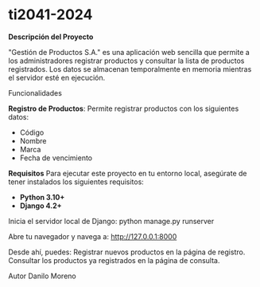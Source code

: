 # ti2041-2024

**Descripción del Proyecto**

"Gestión de Productos S.A." es una aplicación web sencilla que permite a los administradores registrar productos y consultar la lista de productos registrados. Los datos se almacenan temporalmente en memoria mientras el servidor esté en ejecución.

Funcionalidades

**Registro de Productos**: Permite registrar productos con los siguientes datos:
   - Código
   - Nombre
   - Marca
   - Fecha de vencimiento

**Requisitos**
Para ejecutar este proyecto en tu entorno local, asegúrate de tener instalados los siguientes requisitos:
- **Python 3.10+**
- **Django 4.2+**

Inicia el servidor local de Django:
python manage.py runserver

Abre tu navegador y navega a:
http://127.0.0.1:8000

Desde ahí, puedes:
Registrar nuevos productos en la página de registro.
Consultar los productos ya registrados en la página de consulta.

Autor
Danilo Moreno

